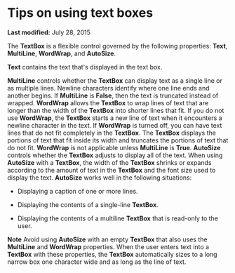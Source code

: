 
# Tips on using text boxes

 **Last modified:** July 28, 2015

The  **TextBox** is a flexible control governed by the following properties: **Text**,  **MultiLine**,  **WordWrap**, and  **AutoSize**.

 **Text** contains the text that's displayed in the text box.

 **MultiLine** controls whether the **TextBox** can display text as a single line or as multiple lines. Newline characters identify where one line ends and another begins. If **MultiLine** is **False**, then the text is truncated instead of wrapped.
 **WordWrap** allows the **TextBox** to wrap lines of text that are longer than the width of the **TextBox** into shorter lines that fit.
If you do not use  **WordWrap**, the  **TextBox** starts a new line of text when it encounters a newline character in the text. If **WordWrap** is turned off, you can have text lines that do not fit completely in the **TextBox**. The  **TextBox** displays the portions of text that fit inside its width and truncates the portions of text that do not fit. **WordWrap** is not applicable unless **MultiLine** is **True**.
 **AutoSize** controls whether the **TextBox** adjusts to display all of the text. When using **AutoSize** with a **TextBox**, the width of the  **TextBox** shrinks or expands according to the amount of text in the **TextBox** and the font size used to display the text.
 **AutoSize** works well in the following situations:


- Displaying a caption of one or more lines.
    
- Displaying the contents of a single-line  **TextBox**.
    
- Displaying the contents of a multiline  **TextBox** that is read-only to the user.
    


 **Note**  Avoid using  **AutoSize** with an empty **TextBox** that also uses the **MultiLine** and **WordWrap** properties. When the user enters text into a **TextBox** with these properties, the **TextBox** automatically sizes to a long narrow box one character wide and as long as the line of text.

